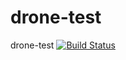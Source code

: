 # drone-test
drone-test
[![Build Status](http://140.125.45.167:8081/api/badges/Milesfeng/drone-test/status.svg)](http://140.125.45.167:8081/Milesfeng/drone-test)
